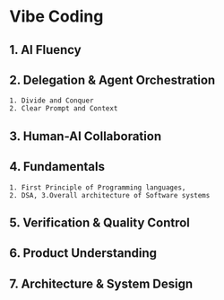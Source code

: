 # Vibe  Coding
## 1. AI Fluency
## 2. Delegation & Agent Orchestration
    1. Divide and Conquer
    2. Clear Prompt and Context
## 3. Human-AI Collaboration
## 4. Fundamentals
    1. First Principle of Programming languages, 
    2. DSA, 3.Overall architecture of Software systems

## 5. Verification & Quality Control
## 6. Product Understanding
## 7. Architecture & System Design


